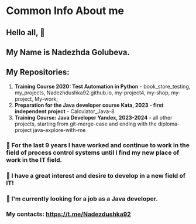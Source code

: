 # Common Info About me
## Hello all, 👋
## My Name is Nadezhda Golubeva.

## My Repositories: 
1. **Training Course 2020: Test Automation in Python** - book_store_testing, my_projects, Nadezhdushka92.github.io, my-project4, my-shop, my-project, My-work;
2. **Preparation for the Java developer course Kata, 2023 - first independent project** - Calculator_Java-8
3. **Training Course: Java Developer Yandex, 2023-2024** - all other projects, starting from git-merge-case and ending with the diploma-project java-explore-with-me

### 📌 For the last 9 years I have worked and continue to work in the field of process control systems until I find my new place of work in the IT field.
### 📌 I have a great interest and desire to develop in a new field of IT!
### 📌 I'm currently looking for a job as a Java developer.

### My contacts: https://t.me/Nadezdushka92



